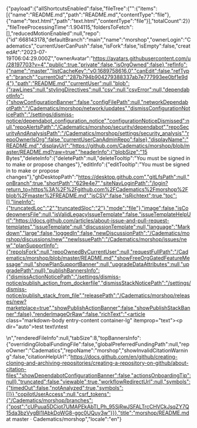 {"payload":{"allShortcutsEnabled":false,"fileTree":{"":{"items":[{"name":"README.md","path":"README.md","contentType":"file"},{"name":"text.html","path":"text.html","contentType":"file"}],"totalCount":2}},"fileTreeProcessingTime":1.904115,"foldersToFetch":[],"reducedMotionEnabled":null,"repo":{"id":668143178,"defaultBranch":"main","name":"morshop","ownerLogin":"Cadematics","currentUserCanPush":false,"isFork":false,"isEmpty":false,"createdAt":"2023-07-19T06:04:29.000Z","ownerAvatar":"https://avatars.githubusercontent.com/u/28197703?v=4","public":true,"private":false,"isOrgOwned":false},"refInfo":{"name":"master","listCacheKey":"v0:1689758616.0","canEdit":false,"refType":"branch","currentOid":"287b794b904279388337ab7e777993ee0bf1e9d4"},"path":"README.md","currentUser":null,"blob":{"rawLines":null,"stylingDirectives":null,"csv":null,"csvError":null,"dependabotInfo":{"showConfigurationBanner":false,"configFilePath":null,"networkDependabotPath":"/Cadematics/morshop/network/updates","dismissConfigurationNoticePath":"/settings/dismiss-notice/dependabot_configuration_notice","configurationNoticeDismissed":null,"repoAlertsPath":"/Cadematics/morshop/security/dependabot","repoSecurityAndAnalysisPath":"/Cadematics/morshop/settings/security_analysis","repoOwnerIsOrg":false,"currentUserCanAdminRepo":false},"displayName":"README.md","displayUrl":"https://github.com/Cadematics/morshop/blob/master/README.md?raw=true","headerInfo":{"blobSize":"15 Bytes","deleteInfo":{"deletePath":null,"deleteTooltip":"You must be signed in to make or propose changes"},"editInfo":{"editTooltip":"You must be signed in to make or propose changes"},"ghDesktopPath":"https://desktop.github.com","gitLfsPath":null,"onBranch":true,"shortPath":"629e4e7","siteNavLoginPath":"/login?return_to=https%3A%2F%2Fgithub.com%2FCadematics%2Fmorshop%2Fblob%2Fmaster%2FREADME.md","isCSV":false,"isRichtext":true,"toc":[],"lineInfo":{"truncatedLoc":"2","truncatedSloc":"2"},"mode":"file"},"image":false,"isCodeownersFile":null,"isValidLegacyIssueTemplate":false,"issueTemplateHelpUrl":"https://docs.github.com/articles/about-issue-and-pull-request-templates","issueTemplate":null,"discussionTemplate":null,"language":"Markdown","large":false,"loggedIn":false,"newDiscussionPath":"/Cadematics/morshop/discussions/new","newIssuePath":"/Cadematics/morshop/issues/new","planSupportInfo":{"repoIsFork":null,"repoOwnedByCurrentUser":null,"requestFullPath":"/Cadematics/morshop/blob/master/README.md","showFreeOrgGatedFeatureMessage":null,"showPlanSupportBanner":null,"upgradeDataAttributes":null,"upgradePath":null},"publishBannersInfo":{"dismissActionNoticePath":"/settings/dismiss-notice/publish_action_from_dockerfile","dismissStackNoticePath":"/settings/dismiss-notice/publish_stack_from_file","releasePath":"/Cadematics/morshop/releases/new?marketplace=true","showPublishActionBanner":false,"showPublishStackBanner":false},"renderImageOrRaw":false,"richText":"<article class=\"markdown-body entry-content container-lg\" itemprop=\"text\"><p dir=\"auto\">test text\ntest</p>\n</article>","renderedFileInfo":null,"tabSize":8,"topBannersInfo":{"overridingGlobalFundingFile":false,"globalPreferredFundingPath":null,"repoOwner":"Cadematics","repoName":"morshop","showInvalidCitationWarning":false,"citationHelpUrl":"https://docs.github.com/en/github/creating-cloning-and-archiving-repositories/creating-a-repository-on-github/about-citation-files","showDependabotConfigurationBanner":false,"actionsOnboardingTip":null},"truncated":false,"viewable":true,"workflowRedirectUrl":null,"symbols":{"timedOut":false,"notAnalyzed":true,"symbols":[]}},"copilotUserAccess":null,"csrf_tokens":{"/Cadematics/morshop/branches":{"post":"cUPuua5DCiot7UMAPEkAbTl_Ph_95SjRwJSFALTrcCHVCkJsqZY7Q15da3bzVygBI1IAbkDoWG8-ggc0UQuy3w"}}},"title":"morshop/README.md at master · Cadematics/morshop","locale":"en"}